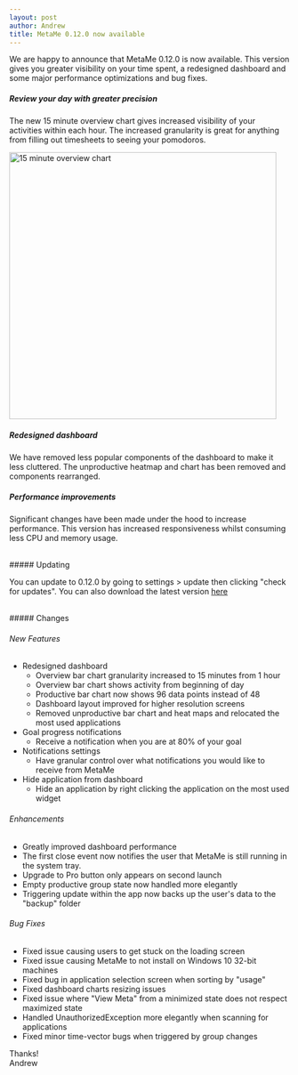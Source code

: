 ```yaml
---
layout: post
author: Andrew
title: MetaMe 0.12.0 now available
---
```


We are happy to announce that MetaMe 0.12.0 is now available. This version gives you greater visibility on your time spent, a redesigned dashboard and some major performance optimizations and bug fixes.

##### Review your day with greater precision

The new 15 minute overview chart gives increased visibility of your activities within each hour. The increased granularity is great for anything from filling out timesheets to seeing your pomodoros.

<img class="my-3" srcset="/assets/15-minute-overview-4x.png 4x, /assets/15-minute-overview-3x.png 3x, /assets/15-minute-overview-2x.png 2x, /assets/15-minute-overview-1x.png 1x" src="/assets/15-minute-overview-1x.png" alt="15 minute overview chart" width="480"/>

##### Redesigned dashboard

We have removed less popular components of the dashboard to make it less cluttered. The unproductive heatmap and chart has been removed and components rearranged.

##### Performance improvements

Significant changes have been made under the hood to increase performance. This version has increased responsiveness whilst consuming less CPU and memory usage.

<br/>
##### Updating

You can update to 0.12.0 by going to settings > update then clicking "check for updates". You can also download the latest version [here](/download.html)

<br/>
##### Changes

###### New Features

- Redesigned dashboard
  - Overview bar chart granularity increased to 15 minutes from 1 hour
  - Overview bar chart shows activity from beginning of day
  - Productive bar chart now shows 96 data points instead of 48
  - Dashboard layout improved for higher resolution screens
  - Removed unproductive bar chart and heat maps and relocated the most used applications
- Goal progress notifications
  - Receive a notification when you are at 80% of your goal
- Notifications settings
  - Have granular control over what notifications you would like to receive from MetaMe
- Hide application from dashboard
  - Hide an application by right clicking the application on the most used widget

###### Enhancements

- Greatly improved dashboard performance
- The first close event now notifies the user that MetaMe is still running in the system tray.
- Upgrade to Pro button only appears on second launch
- Empty productive group state now handled more elegantly
- Triggering update within the app now backs up the user's data to the "backup" folder

###### Bug Fixes

- Fixed issue causing users to get stuck on the loading screen
- Fixed issue causing MetaMe to not install on Windows 10 32-bit machines
- Fixed bug in application selection screen when sorting by "usage"
- Fixed dashboard charts resizing issues
- Fixed issue where "View Meta" from a minimized state does not respect maximized state
- Handled UnauthorizedException more elegantly when scanning for applications
- Fixed minor time-vector bugs when triggered by group changes

Thanks!<br/>
Andrew
